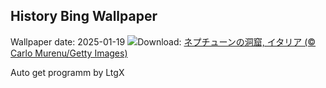 ## History Bing Wallpaper
Wallpaper date: 2025-01-19
![](https://www.bing.com/th?id=OHR.NeptunesGrotto_JA-JP9457027054_UHD.jpg&w=1000)Download: [ネプチューンの洞窟, イタリア (© Carlo Murenu/Getty Images)](https://www.bing.com/th?id=OHR.NeptunesGrotto_JA-JP9457027054_UHD.jpg)

Auto get programm by LtgX
